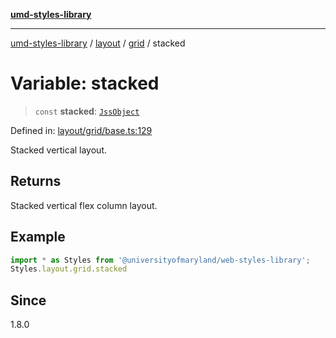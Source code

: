 [**umd-styles-library**](../../../../README.md)

***

[umd-styles-library](../../../../modules.md) / [layout](../../../README.md) / [grid](../README.md) / stacked

# Variable: stacked

> `const` **stacked**: [`JssObject`](../../../../utilities/namespaces/transform/type-aliases/JssObject.md)

Defined in: [layout/grid/base.ts:129](https://github.com/UMD-Digital/design-system/blob/2d95010ba8e3e1595ebab66599330577b600c5fb/packages/styles/source/layout/grid/base.ts#L129)

Stacked vertical layout.

## Returns

Stacked vertical flex column layout.

## Example

```typescript
import * as Styles from '@universityofmaryland/web-styles-library';
Styles.layout.grid.stacked
```

## Since

1.8.0
